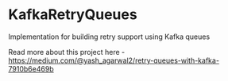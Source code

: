 # KafkaRetryQueues
Implementation for building retry support using Kafka queues

Read more about this project here - https://medium.com/@yash_agarwal2/retry-queues-with-kafka-7910b6e469b
